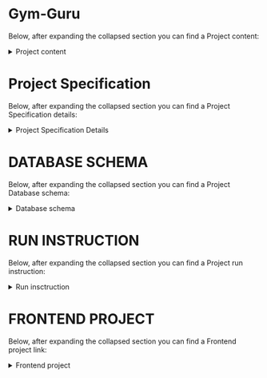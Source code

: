 # Gym-Guru
Below, after expanding the collapsed section you can find a Project content:
<details><summary>Project content</summary>
<p>
  
---

The GYM-GURU application allows users to easily find a personal trainer and order a workout plan with a diet. The application enables registered personal trainers to search for meals by name using the Edamam API service. Trainers can also use the Wger exercise database and modify their added plans. The API of the backend application is secured by a JWT token and all passwords in the database are encrypted. The application repository is controlled by CircleCI. The frontend of the application is available after launching the Java Vaadin frontend project at http://localhost:8081/gymguru/. </p>
</details>

# Project Specification
Below, after expanding the collapsed section you can find a Project Specification details:

<details><summary>Project Specification Details</summary>
<p>
  
---

- Users

    * Get user by id

    * Get user by email

    * Create user

    * Update user

    * Change password

---

- Trainers

    * Get all trainers

    * Get trainers by specialization

    * Get trainer by id

    * Add trainer

    * Update trainer

    * Change password

---

- Subscriptions:

    * Get subscriptions by trainer id

    * Get subscirptions without created plan

    * Get subscriptions with created plan

    * Get subscription by user id

    * Check subscription status by user id

    * Create subscription

    * Extend subscription

---  

- Plans:

    * Get plan by user id

    * Create plan

    * Update plan

--- 

- Meals:

    * Get meal by plan id

    * Update meal

--- 

- Exercises:

    * Get exercise by plan id

    * Update exercise

--- 

- ExternalApi:

    * Get openAi response

    * Get meals by name

    * Get exercises by category id

    * Get exercise categories

--- 

</p>
</details>

# DATABASE SCHEMA
Below, after expanding the collapsed section you can find a Project Database schema:

<details><summary>Database schema</summary>
<p>
 
---

CREATE TABLE CREDENTIALS (

    ID BIGINT NOT NULL AUTO_INCREMENT,
    
    EMAIL VARCHAR(255) NOT NULL UNIQUE,
    
    PASSWORD VARCHAR(255) NOT NULL,
    
    ROLE ENUM('USER', 'TRAINER') NOT NULL,
    
    PRIMARY KEY (ID)
);

---

CREATE TABLE USERS (

    ID BIGINT NOT NULL AUTO_INCREMENT,

    FIRST_NAME VARCHAR(255) NOT NULL,
    
    LAST_NAME VARCHAR(255) NOT NULL,
    
    CREDENTIAL_ID BIGINT NOT NULL,
    
    PRIMARY KEY (ID),
    
    CONSTRAINT FK_CREDENTIAL
    
        FOREIGN KEY (CREDENTIAL_ID)
        
        REFERENCES CREDENTIALS(ID)
        
        ON DELETE CASCADE
);
  
---

CREATE TABLE TRAINERS (

    ID BIGINT NOT NULL AUTO_INCREMENT,
    
    FIRST_NAME VARCHAR(255) NOT NULL,
    
    LAST_NAME VARCHAR(255) NOT NULL,
    
    TRAINER_DESCRIPTION VARCHAR(500) NOT NULL,
    
    EDUCATION VARCHAR(255) NOT NULL,
    
    MONTH_PRICE DECIMAL(10,2) NOT NULL,
    
    SPECIALIZATION ENUM('Strength', 'Health', 'Looks') NOT NULL,
    
    CREDENTIAL_ID BIGINT NOT NULL,
    
    PRIMARY KEY (ID),
    
    CONSTRAINT FK_CREDENTIAL
    
        FOREIGN KEY (CREDENTIAL_ID)
        
        REFERENCES CREDENTIALS(ID)
        
        ON DELETE CASCADE
);

---

CREATE TABLE SUBSCRIPTIONS (

    ID BIGINT NOT NULL AUTO_INCREMENT,
    
    PRICE DECIMAL(10, 2) NOT NULL,
    
    START_DATE DATE NOT NULL,
    
    END_DATE DATE NOT NULL,
    
    USER_ID BIGINT NOT NULL,
    
    TRAINER_ID BIGINT NOT NULL,
    
    PRIMARY KEY (ID),
    
    FOREIGN KEY (USER_ID) REFERENCES USERS(ID) ON DELETE CASCADE,
    
    FOREIGN KEY (TRAINER_ID) REFERENCES TRAINERS(ID) ON DELETE RESTRICT

);

---

CREATE TABLE PLANS (

    ID BIGINT NOT NULL AUTO_INCREMENT PRIMARY KEY,
    
    DIET_DESCRIPTION VARCHAR(500) NOT NULL,
    
    TRAINING_DESCRIPTION VARCHAR(500) NOT NULL,
    
    USER_ID BIGINT NOT NULL,
    
    TRAINER_ID BIGINT,
    
    FOREIGN KEY (USER_ID) REFERENCES USERS(ID) ON DELETE CASCADE,
   
    FOREIGN KEY (TRAINER_ID) REFERENCES TRAINERS(ID),
    
    CONSTRAINT FK_PLANS_USERS UNIQUE (USER_ID),
    
    CONSTRAINT FK_PLANS_TRAINERS UNIQUE (TRAINER_ID)

);

---

CREATE TABLE MEALS (

    ID BIGINT NOT NULL AUTO_INCREMENT,
    
    NAME VARCHAR(255) NOT NULL,
    
    COOK_INSTRUCTION VARCHAR(1000) NOT NULL,
    
    PLAN_ID BIGINT,
    
    PRIMARY KEY (ID),
    
    CONSTRAINT FK_PLAN_MEALS FOREIGN KEY (PLAN_ID) REFERENCES PLANS(ID)

);

---

CREATE TABLE EXERCISES (

    ID BIGINT NOT NULL AUTO_INCREMENT,
    
    NAME VARCHAR(255) NOT NULL,
    
    DESCRIPTION VARCHAR(1000) NOT NULL,
    
    SERIES_QUANTITY INT NOT NULL,
    
    REPETITIONS_QUANTITY INT NOT NULL,
    
    PLAN_ID BIGINT NOT NULL,
    
    PRIMARY KEY (ID),
    
    CONSTRAINT FK_EXERCISE_PLAN_ID FOREIGN KEY (PLAN_ID) REFERENCES PLANS (ID)

);

---

</p>
</details>

# RUN INSTRUCTION
Below, after expanding the collapsed section you can find a Project run instruction:

<details><summary>Run insctruction</summary>
<p>

1. Set the server port to 8080 in application.properties file.

2. Create a database according to the data from the application.properties file:

    * spring.datasource.username=karolWeb
    
    * spring.datasource.password=BFzx156_tc0

3. Run the application.

4. Run the frontend project.

5. Go to http://localhost:8081/gymguru/

In case of no response from the OpenAI API (OpenAiClient), update the API key in the application.properties file. It will be located in the latest commit of the README.md file.

Current API key:
* openai.api.key=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

---
</p>
</details>

# FRONTEND PROJECT
Below, after expanding the collapsed section you can find a Frontend project link:

<details><summary>Frontend project</summary>
<p>

- Frontend project

    *  https://github.com/Karol002/Gym-Guru-Frontend/blob/e53e62ea421aeec96827e1f6c33f5f27dc9f07c1/README.md

---

</p>
</details>